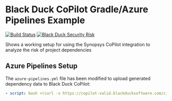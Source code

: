 # Black Duck CoPilot Gradle/Azure Pipelines Example

[![Build Status](https://dev.azure.com/copilot0022/copilot/_apis/build/status/BlackDuckCoPilot.example-gradle-azure)](https://dev.azure.com/copilot0022/copilot/_build/latest?definitionId=2) [![Black Duck Security Risk](https://copilot-valid.blackducksoftware.com/github/repos/BlackDuckCoPilot/example-gradle-azure/branches/refs%2Fheads%2Fmaster/badge-risk.svg)](https://copilot-valid.blackducksoftware.com/github/repos/BlackDuckCoPilot/example-gradle-azure/branches/refs%2Fheads%2Fmaster)

Shows a working setup for using the Synopsys CoPilot integration to analyze the risk of project dependencies

## Azure Pipelines Setup

The `azure-pipelines.yml` file has been modified to upload generated dependency data to Black Duck CoPilot:

```yaml
- script: bash <(curl -s https://copilot-valid.blackducksoftware.com/ci/azure/scripts/upload)
```
